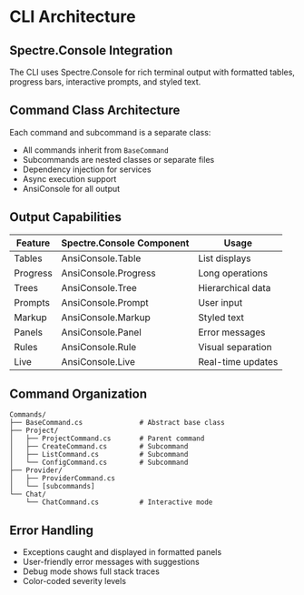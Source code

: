 # CLI Architecture

## Spectre.Console Integration

The CLI uses Spectre.Console for rich terminal output with formatted tables, progress bars, interactive prompts, and styled text.

## Command Class Architecture

Each command and subcommand is a separate class:
- All commands inherit from `BaseCommand`
- Subcommands are nested classes or separate files
- Dependency injection for services
- Async execution support
- AnsiConsole for all output

## Output Capabilities

| Feature | Spectre.Console Component | Usage |
|---------|---------------------------|-------|
| Tables | AnsiConsole.Table | List displays |
| Progress | AnsiConsole.Progress | Long operations |
| Trees | AnsiConsole.Tree | Hierarchical data |
| Prompts | AnsiConsole.Prompt | User input |
| Markup | AnsiConsole.Markup | Styled text |
| Panels | AnsiConsole.Panel | Error messages |
| Rules | AnsiConsole.Rule | Visual separation |
| Live | AnsiConsole.Live | Real-time updates |

## Command Organization

```
Commands/
├── BaseCommand.cs              # Abstract base class
├── Project/
│   ├── ProjectCommand.cs       # Parent command
│   ├── CreateCommand.cs        # Subcommand
│   ├── ListCommand.cs          # Subcommand
│   └── ConfigCommand.cs        # Subcommand
├── Provider/
│   ├── ProviderCommand.cs
│   └── [subcommands]
└── Chat/
    └── ChatCommand.cs          # Interactive mode
```

## Error Handling

- Exceptions caught and displayed in formatted panels
- User-friendly error messages with suggestions
- Debug mode shows full stack traces
- Color-coded severity levels